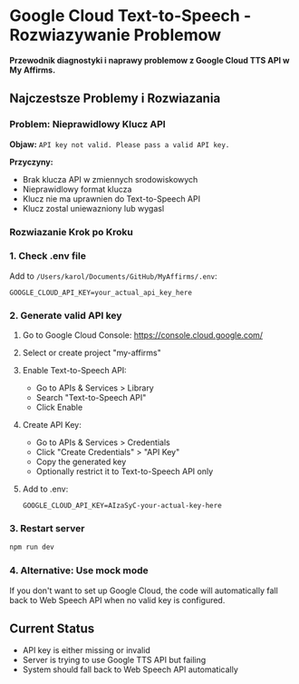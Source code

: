 # Google Cloud Text-to-Speech - Rozwiazywanie Problemow

**Przewodnik diagnostyki i naprawy problemow z Google Cloud TTS API w My Affirms.**

## Najczestsze Problemy i Rozwiazania

### Problem: Nieprawidlowy Klucz API
**Objaw:** `API key not valid. Please pass a valid API key.`

**Przyczyny:**
- Brak klucza API w zmiennych srodowiskowych
- Nieprawidlowy format klucza
- Klucz nie ma uprawnien do Text-to-Speech API
- Klucz zostal uniewazniony lub wygasl

### Rozwiazanie Krok po Kroku

### 1. Check .env file
Add to `/Users/karol/Documents/GitHub/MyAffirms/.env`:

```
GOOGLE_CLOUD_API_KEY=your_actual_api_key_here
```

### 2. Generate valid API key

1. Go to Google Cloud Console: https://console.cloud.google.com/
2. Select or create project "my-affirms"
3. Enable Text-to-Speech API:
   - Go to APIs & Services > Library
   - Search "Text-to-Speech API"
   - Click Enable

4. Create API Key:
   - Go to APIs & Services > Credentials
   - Click "Create Credentials" > "API Key"
   - Copy the generated key
   - Optionally restrict it to Text-to-Speech API only

5. Add to .env:
   ```
   GOOGLE_CLOUD_API_KEY=AIzaSyC-your-actual-key-here
   ```

### 3. Restart server
```bash
npm run dev
```

### 4. Alternative: Use mock mode
If you don't want to set up Google Cloud, the code will automatically fall back to Web Speech API when no valid key is configured.

## Current Status
- API key is either missing or invalid
- Server is trying to use Google TTS API but failing
- System should fall back to Web Speech API automatically